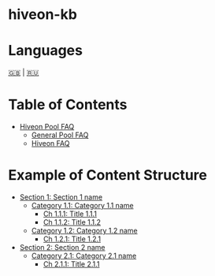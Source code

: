 # hiveon-kb

Languages
=================
[🇬🇧](knowledge-base.md#hiveon-kb) | [🇷🇺](knowledge-base_ru.md#hiveon-kb)

Table of Contents
=================

- [Hiveon Pool FAQ](hiveon_pool_faq/pool_faq.md)
  - [General Pool FAQ](hiveon_pool_faq/general_pool_faq/general_faq_en.md)
  - [Hiveon FAQ](hiveon_pool_faq/hiveon_payouts_faq/payouts_faq_en.md)


Example of Content Structure
=================

- [Section 1: Section 1 name](section1/section1_en.md#Title_1)
    - [Category 1.1: Category 1.1 name](section1/category1/category1_en.md#Title_1.1)
      * [Ch 1.1.1: Title 1.1.1](section1/category1/chapter1/chapter1_en.md#Title_1.1.1)
      * [Ch 1.1.2: Title 1.1.2](section1/category1/chapter2/chapter2_en.md#Title_1.1.2)
    - [Category 1.2: Category 1.2 name](section1/category2/category2_en.md#Title_1.2)
      * [Ch 1.2.1: Title 1.2.1](section1/category2/chapter1/chapter1_en.md#Title_1.2.1)
- [Section 2: Section 2 name](section2/section2_en.md#Title_2)
    - [Category 2.1: Category 2.1 name](section2/category1/category2_en.md#Title_2.1)
      * [Ch 2.1.1: Title 2.1.1](section2/category1/chapter1/chapter1_en.md#Title_2.1.1)
